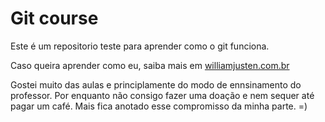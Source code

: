 # Git course

Este é um repositorio teste para aprender como o git funciona.

Caso queira aprender como eu, saiba mais em [williamjusten.com.br](http://williamjusten.com.br)

Gostei muito das aulas e principlamente do modo de ennsinamento do professor. Por enquanto não consigo fazer uma doação e nem sequer até pagar um café. Mais fica anotado esse compromisso da minha parte. =)



